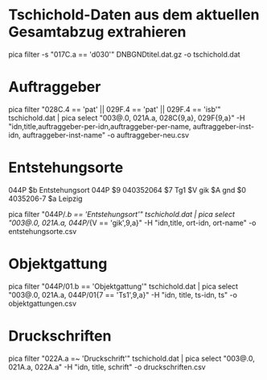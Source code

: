 # Tschichold-Daten aus dem aktuellen Gesamtabzug extrahieren
pica filter -s "017C.a == 'd030'" DNBGNDtitel.dat.gz -o tschichold.dat

# Auftraggeber
pica filter "028C.4 == 'pat' || 029F.4 == 'pat' || 029F.4 == 'isb'" tschichold.dat | pica select "003@.0, 021A.a, 028C{9,a}, 029F{9,a}" -H "idn,title,auftraggeber-per-idn,auftraggeber-per-name, auftraggeber-inst-idn, auftraggeber-inst-name" -o auftraggeber-neu.csv

# Entstehungsorte

044P $b Entstehungsort
044P $9 040352064 $7 Tg1 $V gik $A gnd $0 4035206-7 $a Leipzig

pica filter "044P/*.b == 'Entstehungsort'" tschichold.dat | pica select "003@.0, 021A.a, 044P/*{V == 'gik',9,a}" -H "idn,title, ort-idn, ort-name" -o entstehungsorte.csv

# Objektgattung

pica filter "044P/01.b == 'Objektgattung'" tschichold.dat | pica select "003@.0, 021A.a, 044P/01{7 == 'Ts1',9,a}" -H "idn, title, ts-idn, ts" -o objektgattungen.csv

# Druckschriften

pica filter "022A.a =~ 'Druckschrift'" tschichold.dat | pica select "003@.0, 021A.a, 022A.a" -H "idn, title, schrift" -o druckschriften.csv